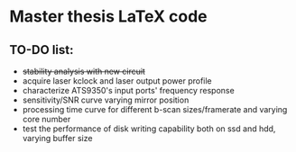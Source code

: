 # Master thesis LaTeX code #

## TO-DO list:

* ~~stability analysis with  new circuit~~
* acquire laser kclock and laser output power profile
* characterize ATS9350's input ports' frequency response
* sensitivity/SNR curve varying mirror position
* processing time curve for different b-scan sizes/framerate and varying core number
* test the performance of disk writing capability both on ssd and hdd, varying buffer size
